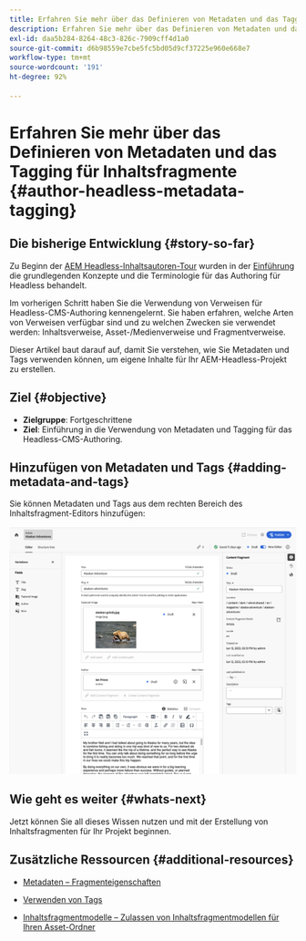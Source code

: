```yaml
---
title: Erfahren Sie mehr über das Definieren von Metadaten und das Tagging für Inhaltsfragmente
description: Erfahren Sie mehr über das Definieren von Metadaten und das Tagging für Inhaltsfragmente
exl-id: daa5b284-8264-48c3-826c-7909cff4d1a0
source-git-commit: d6b98559e7cbe5fc5bd05d9cf37225e960e668e7
workflow-type: tm+mt
source-wordcount: '191'
ht-degree: 92%

---
```


# Erfahren Sie mehr über das Definieren von Metadaten und das Tagging für Inhaltsfragmente {#author-headless-metadata-tagging}

## Die bisherige Entwicklung {#story-so-far}

Zu Beginn der [AEM Headless-Inhaltsautoren-Tour](overview.md) wurden in der [Einführung](introduction.md) die grundlegenden Konzepte und die Terminologie für das Authoring für Headless behandelt.

Im vorherigen Schritt haben Sie die Verwendung von Verweisen für Headless-CMS-Authoring kennengelernt. Sie haben erfahren, welche Arten von Verweisen verfügbar sind und zu welchen Zwecken sie verwendet werden: Inhaltsverweise, Asset-/Medienverweise und Fragmentverweise.

Dieser Artikel baut darauf auf, damit Sie verstehen, wie Sie Metadaten und Tags verwenden können, um eigene Inhalte für Ihr AEM-Headless-Projekt zu erstellen.

## Ziel {#objective}

* **Zielgruppe**: Fortgeschrittene
* **Ziel**: Einführung in die Verwendung von Metadaten und Tagging für das Headless-CMS-Authoring.

## Hinzufügen von Metadaten und Tags {#adding-metadata-and-tags}

Sie können Metadaten und Tags aus dem rechten Bereich des Inhaltsfragment-Editors hinzufügen:

![Inhaltsfragmente-Editor – Alaska Spirits](/help/sites-cloud/administering/content-fragments/assets/cf-authoring-overview.png)

## Wie geht es weiter {#whats-next}

Jetzt können Sie all dieses Wissen nutzen und mit der Erstellung von Inhaltsfragmenten für Ihr Projekt beginnen.

## Zusätzliche Ressourcen {#additional-resources}

* [Metadaten – Fragmenteigenschaften](/help/sites-cloud/administering/content-fragments/authoring.md#view-properties-tags)

* [Verwenden von Tags](/help/sites-cloud/authoring/features/tags.md)

* [Inhaltsfragmentmodelle – Zulassen von Inhaltsfragmentmodellen für Ihren Asset-Ordner](/help/sites-cloud/administering/content-fragments/content-fragment-models.md#allowing-content-fragment-models-assets-folder)
